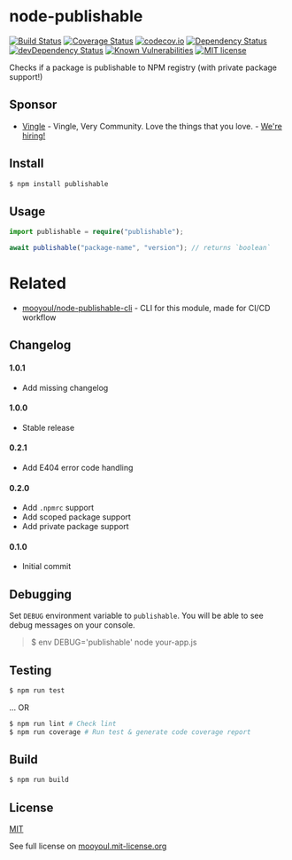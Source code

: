 # node-publishable

[![Build Status](https://travis-ci.org/mooyoul/node-publishable.svg?branch=master)](https://travis-ci.org/mooyoul/node-publishable)
[![Coverage Status](https://coveralls.io/repos/github/mooyoul/node-publishable/badge.svg?branch=master)](https://coveralls.io/github/mooyoul/node-publishable?branch=master)
[![codecov.io](https://codecov.io/github/mooyoul/node-publishable/coverage.svg?branch=master)](https://codecov.io/github/mooyoul/node-publishable?branch=master)
[![Dependency Status](https://david-dm.org/mooyoul/node-publishable.svg)](https://david-dm.org/mooyoul/node-publishable)
[![devDependency Status](https://david-dm.org/mooyoul/node-publishable/dev-status.svg)](https://david-dm.org/mooyoul/node-publishable#info=devDependencies)
[![Known Vulnerabilities](https://snyk.io/test/github/mooyoul/node-publishable/badge.svg)](https://snyk.io/test/github/mooyoul/node-publishable)
[![MIT license](http://img.shields.io/badge/license-MIT-blue.svg)](http://mooyoul.mit-license.org/)

Checks if a package is publishable to NPM registry (with private package support!)


## Sponsor

- [Vingle](https://www.vingle.net) - Vingle, Very Community. Love the things that you love. - [We're hiring!](https://careers.vingle.net/#/engineering/backend)


## Install

```bash
$ npm install publishable
```
 
 
## Usage

```typescript
import publishable = require("publishable");

await publishable("package-name", "version"); // returns `boolean`
```

# Related

- [mooyoul/node-publishable-cli](https://github.com/mooyoul/node-publishable-cli) - CLI for this module, made for CI/CD workflow 


## Changelog


#### 1.0.1

- Add missing changelog

#### 1.0.0

- Stable release

#### 0.2.1

- Add E404 error code handling

#### 0.2.0

- Add `.npmrc` support
- Add scoped package support
- Add private package support

#### 0.1.0

- Initial commit

## Debugging

Set `DEBUG` environment variable to `publishable`.
You will be able to see debug messages on your console.

> $ env DEBUG='publishable' node your-app.js
 

## Testing

```bash
$ npm run test
```

... OR

```bash
$ npm run lint # Check lint
$ npm run coverage # Run test & generate code coverage report
```



## Build

```bash
$ npm run build
```


## License
[MIT](LICENSE)

See full license on [mooyoul.mit-license.org](http://mooyoul.mit-license.org/)
